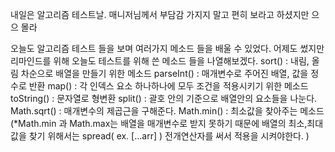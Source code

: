 내일은 알고리즘 테스트날. 
매니저님께서 부담감 가지지 말고 편히 보라고 하셨지만 으으 몰라

오늘도 알고리즘 테스트 들을 보며 여러가지 메소드 들을 배울 수 있었다.
어제도 썼지만 리마인드를 위해 오늘도 테스트를 위해 쓴 메소드 들을 나열해보겠다.
sort() : 내림, 올림 차순으로 배열을 만들기 위한 메소드
parseInt() : 매개변수로 주어진 배열, 값을 정수로 반환
map() : 각 인덱스 요소 하나하나에 모두 조건을 적용시키기 위한 메소드
toString() : 문자열로 형변환
split() : 괄호 안의 기준으로 배열안의 요소들을 나눈다.
Math.sqrt() : 매개변수의 제곱근을 구해준다. 
Math.min() : 최소값을 찾아주는 메소드
(*Math.min 과 Math.max는 배열을 매개변수로 받지 못하기 때문에 배열의 최소,최대값을 찾기 위해서는
 spread( ex. [...arr] ) 전개연산자를 써서 적용을 시켜야한다. )
 
